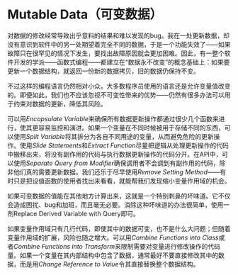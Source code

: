 # Mutable Data（可变数据）

对数据的修改经常导致出乎意料的结果和难以发现的bug。我在一处更新数据，却没有意识到软件中的另一处期望着完全不同的数据，于是一个功能失效了——如果故障只在很罕见的情况下发生，要找出故障原因就会更加困难。因此，有一整个软件开发的学派——函数式编程——都建立在“数据永不改变”的概念基础上：如果要更新一个数据结构，就返回一份新的数据拷贝，旧的数据仍保持不变。

不过这样的编程语言仍然相对小众，大多数程序员使用的语言还是允许变量值改变的。即便如此，我们也不应该忽视不可变性带来的优势——仍然有很多办法可以用于约束对数据的更新，降低其风险。

可以用*Encapsulate Variable*来确保所有数据更新操作都通过很少几个函数来进行，使其更容易监控和演进。如果一个变量在不同时候被用于存储不同的东西，可以使用*Split Variable*将其拆分为各自不同用途的变量，从而避免危险的更新操作。使用*Slide Statements*和*Extract Function*尽量把逻辑从处理更新操作的代码中搬移出来，将没有副作用的代码与执行数据更新操作的代码分开。在API中，可以使用*Separate Query from Modifier*确保调用者不会调到有副作用的代码，除非他们真的需要更新数据。我们还乐于尽早使用*Remove Setting Method*——有时只是把设值函数的使用者找出来看看，就能帮我们发现缩小变量作用域的机会。

如果可变数据的值能在其他地方计算出来，这就是一个特别刺鼻的坏味道。它不仅会造成困扰、bug和加班，而且毫无必要。消除这种坏味道的办法很简单，使用一剂Replace Derived Variable with Query即可。

如果变量作用域只有几行代码，即使其中的数据可变，也不是什么大问题；但随着变量作用域的扩展，风险也随之增大。可以用*Combine Functions into Class*或者*Combine Functions into Transform*来限制需要对变量进行修改操作的代码量。如果一个变量在其内部结构中包含了数据，通常最好不要直接修改其中的数据，而是用*Change Reference to Value*令其直接替换整个数据结构。

